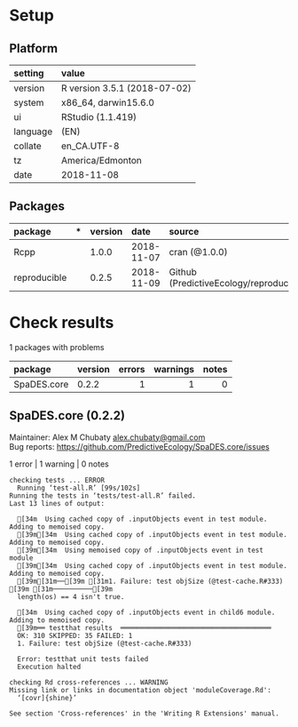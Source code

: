 # Setup

## Platform

|setting  |value                        |
|:--------|:----------------------------|
|version  |R version 3.5.1 (2018-07-02) |
|system   |x86_64, darwin15.6.0         |
|ui       |RStudio (1.1.419)            |
|language |(EN)                         |
|collate  |en_CA.UTF-8                  |
|tz       |America/Edmonton             |
|date     |2018-11-08                   |

## Packages

|package      |*  |version |date       |source                                          |
|:------------|:--|:-------|:----------|:-----------------------------------------------|
|Rcpp         |   |1.0.0   |2018-11-07 |cran (@1.0.0)                                   |
|reproducible |   |0.2.5   |2018-11-09 |Github (PredictiveEcology/reproducible@5ed6a72) |

# Check results

1 packages with problems

|package     |version | errors| warnings| notes|
|:-----------|:-------|------:|--------:|-----:|
|SpaDES.core |0.2.2   |      1|        1|     0|

## SpaDES.core (0.2.2)
Maintainer: Alex M Chubaty <alex.chubaty@gmail.com>  
Bug reports: https://github.com/PredictiveEcology/SpaDES.core/issues

1 error  | 1 warning  | 0 notes

```
checking tests ... ERROR
  Running ‘test-all.R’ [99s/102s]
Running the tests in ‘tests/test-all.R’ failed.
Last 13 lines of output:
  
  [34m  Using cached copy of .inputObjects event in test module. Adding to memoised copy.
  [39m[34m  Using cached copy of .inputObjects event in test module. Adding to memoised copy.
  [39m[34m  Using memoised copy of .inputObjects event in test module
  [39m[34m  Using cached copy of .inputObjects event in test module. Adding to memoised copy.
  [39m[31m──[39m [31m1. Failure: test objSize (@test-cache.R#333) [39m [31m──────────[39m
  length(os) == 4 isn't true.
  
  [34m  Using cached copy of .inputObjects event in child6 module. Adding to memoised copy.
  [39m══ testthat results  ══════════════════════════════════════
  OK: 310 SKIPPED: 35 FAILED: 1
  1. Failure: test objSize (@test-cache.R#333) 
  
  Error: testthat unit tests failed
  Execution halted

checking Rd cross-references ... WARNING
Missing link or links in documentation object 'moduleCoverage.Rd':
  ‘[covr]{shine}’

See section 'Cross-references' in the 'Writing R Extensions' manual.

```

